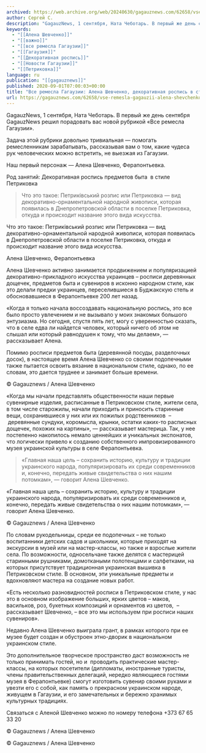```yaml
---
archived: https://web.archive.org/web/20240630/gagauznews.com/62658/vse-remesla-gagauzii-alena-shevchenko-dekorativnaya-rospis-v-stile-petrikovka.html
author: Сергей С.
description: "GagauzNews, 1 сентября, Ната Чеботарь. В первый же день сентября GagauzNews решил порадовать вас новой рубрикой «Все ремесла Гагаузии». Задача этой рубрики довольно тривиальная — помогать ремесленникам зарабатывать, рассказывая вам о том, какие чудеса рук человеческих можно встретить, не выезжая из Гагаузии. Наш первый персонаж — Алена Шевченко, Ферапонтьевка. Род занятий: Декоративная роспись предметов быта  в стиле Петриковка Что это такое: Петриківський розпис или Петриковка — вид декоративно-орнаментальной народной живописи, которая появилась в Днепропетровской области в поселке Петриковка, откуда и происходит название этого вида искусства. Алена Шевченко активно занимается продвижением и популяризацией декоративно-прикладного искусства украинцев – росписи деревянных дощечек, предметов […]"
keywords:
  - "[[Алена Шевченко]]"
  - "[[важно]]"
  - "[[все ремесла Гагаузии]]"
  - "[[Гагаузия]]"
  - "[[Декоративная роспись]]"
  - "[[Новости Гагаузии]]"
  - "[[Петриковка]]"
language: ru
publication: "[[gagauznews]]"
published: 2020-09-01T07:00:03+00:00
title: "Все ремесла Гагаузии: Алена Шевченко, декоративная роспись в стиле Петриковка"
url: https://gagauznews.com/62658/vse-remesla-gagauzii-alena-shevchenko-dekorativnaya-rospis-v-stile-petrikovka.html
---
```


GagauzNews, 1 сентября, Ната Чеботарь. В первый же день сентября GagauzNews решил порадовать вас новой рубрикой «Все ремесла Гагаузии».

Задача этой рубрики довольно тривиальная — помогать ремесленникам зарабатывать, рассказывая вам о том, какие чудеса рук человеческих можно встретить, не выезжая из Гагаузии.

Наш первый персонаж — Алена Шевченко, Ферапонтьевка.

Род занятий: Декоративная роспись предметов быта  в стиле Петриковка

> Что это такое: Петриківський розпис или Петриковка — вид декоративно-орнаментальной народной живописи, которая появилась в Днепропетровской области в поселке Петриковка, откуда и происходит название этого вида искусства.

Что это такое: Петриківський розпис или Петриковка — вид декоративно-орнаментальной народной живописи, которая появилась в Днепропетровской области в поселке Петриковка, откуда и происходит название этого вида искусства.

Алена Шевченко, Ферапонтьевка

Алена Шевченко активно занимается продвижением и популяризацией декоративно-прикладного искусства украинцев – росписи деревянных дощечек, предметов быта и сувениров в исконно народном стиле, как это делали предки украинцев, переселившиеся в Буджакскую степь и обосновавшиеся в Ферапонтьевке 200 лет назад.

«Когда я только начала воссоздавать национальную роспись, это все было просто увлечением и не вызывало у моих знакомых большого энтузиазма. Но сегодня, спустя пять лет, могу с уверенностью сказать, что в селе едва ли найдется человек, который ничего об этом не слышал или который равнодушен к тому, что мы делаем», — рассказывает Алена.

Помимо росписи предметов быта (деревянной посуды, разделочных досок), в настоящее время Алена Шевченко со своими подопечными также пытается освоить вязание в национальном стиле, однако, по ее словам, это дается труднее и занимает больше времени.

© Gagauznews / Алена Шевченко

«Когда мы начали представлять общественности наши первые сувенирные изделия, расписанные в Петриковском стиле, жители села, в том числе старожилы, начали приходить и приносить старинные вещи, сохранившиеся у них или их пожилых родственников  –  деревянные сундуки, коромысла, крынки, остатки каких-то расписных дощечек, похожих на картины», — рассказывает мастерица. Так, у нее постепенно накопилось немало ценнейших и уникальных экспонатов, что логически привело к созданию собственного импровизированного музея украинской культуры в селе Ферапонтьевка.

> «Главная наша цель – сохранить историю, культуру и традиции украинского народа, популяризировать их среди современников и, конечно, передать живые свидетельства о них нашим потомкам», — говорит Алена Шевченко.

«Главная наша цель – сохранить историю, культуру и традиции украинского народа, популяризировать их среди современников и, конечно, передать живые свидетельства о них нашим потомкам», — говорит Алена Шевченко.

© Gagauznews / Алена Шевченко

По словам рукодельницы, среди ее подопечных – не только воспитанники детских садов и школьники, которые приходят на экскурсии в музей или на мастер-классы, но также и взрослые жители села. По возможности, односельчане также делятся с мастерицей старинными рушниками, домоткаными полотенцами и салфетками, на которых присутствует традиционная украинская вышивка в Петриковском стиле. В основном, эти уникальные предметы и вдохновляют мастера на создание новых работ.

«Есть несколько разновидностей росписи в Петриковском стиле, у нас это в основном изображение больших, ярких цветов – маков, васильков, роз, букетных композиций и орнаментов из цветов,  – рассказывает Шевченко, – все это мы используем при росписи наших сувениров».

Недавно Алена Шевченко выиграла грант, в рамках которого при ее музее будет создан и обустроен этно-дворик в национальном украинском стиле.

Это дополнительное творческое пространство даст возможность не только принимать гостей, но и  проводить практические мастер-классы, на которых посетители (дипломаты, иностранные туристы, члены правительственных делегаций, нередко являющиеся гостями музея в Ферапонтьевке) смогут изготовить сувенир своими руками и увезти его с собой, как память о прекрасном украинском народе, живущем в Гагаузии, и его замечательных и бережно хранимых культурных традициях.

Связаться с Аленой Шевченко можно по номеру телефона +373 67 65 33 20

© Gagauznews / Алена Шевченко

© Gagauznews / Алена Шевченко